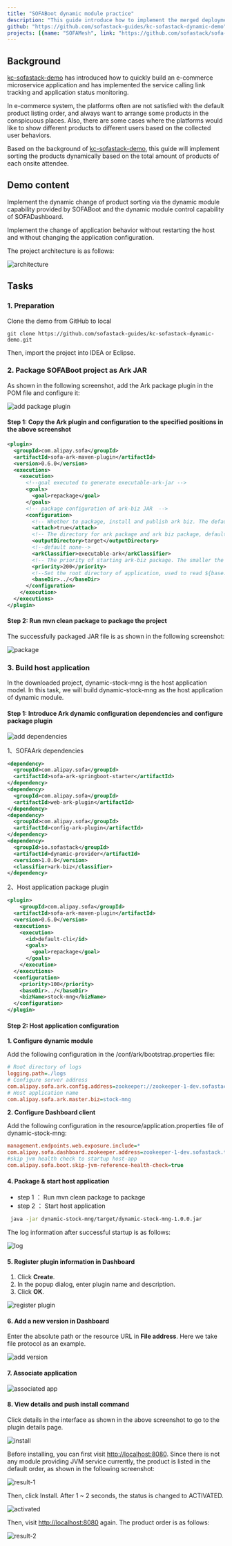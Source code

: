 ```yaml
---
title: "SOFABoot dynamic module practice"
description: "This guide introduce how to implement the merged deployment and dynmaic module push provided by SOFAArck based on the Ark control function of SOFADashboard."
github: "https://github.com/sofastack-guides/kc-sofastack-dynamic-demo"
projects: [{name: "SOFAMesh", link: "https://github.com/sofastack/sofa-boot"}, {name: "SOFADashboard", link: "https://github.com/sofastack/sofa-dashboard"}, {name: "SOFAArk", link: "https://github.com/sofastack/sofa-ark"}]
---
```


## Background

[kc-sofastack-demo](https://github.com/sofastack-guides/kc-sofastack-demo) has introduced how to quickly build an e-commerce microservice application and has implemented the service calling link tracking and application status monitoring.

In e-commerce system, the platforms often are not satisfied with the default product listing order, and always want to arrange some products in the conspicuous places. Also, there are some cases where the platforms would like to show different products to different users based on the collected user behaviors.

Based on the background of [kc-sofastack-demo](https://github.com/sofastack-guides/kc-sofastack-demo), this guide will implement sorting the products dynamically based on the total amount of products of each onsite attendee.

## Demo content

Implement the dynamic change of product sorting via the dynamic module capability provided by SOFABoot and the dynamic module control capability of SOFADashboard. 

Implement the change of application behavior without restarting the host and without changing the application configuration.

The project architecture is as follows:

![architecture](architecture.png)

## Tasks

### 1. Preparation
Clone the demo from GitHub to local

```plain
git clone https://github.com/sofastack-guides/kc-sofastack-dynamic-demo.git
```

Then, import the project into IDEA or Eclipse.

### 2. Package SOFABoot project as Ark JAR

As shown in the following screenshot, add the Ark package plugin in the POM file and configure it:

![add package plugin](add-package-plugin.jpg)

#### Step 1: Copy the Ark plugin and configuration to the specified positions in the above screenshot

```xml
<plugin>
  <groupId>com.alipay.sofa</groupId>
  <artifactId>sofa-ark-maven-plugin</artifactId>
  <version>0.6.0</version>
  <executions>
    <execution>
      <!--goal executed to generate executable-ark-jar -->
      <goals>
        <goal>repackage</goal>
      </goals>
      <!-- package configuration of ark-biz JAR  -->
      <configuration>
        <!-- Whether to package, install and publish ark biz. The default value is false. For details, see Ark Biz documentation.-->
        <attach>true</attach>
        <!-- The directory for ark package and ark biz package, defaulting to the build directory of project-->
        <outputDirectory>target</outputDirectory>
        <!--default none-->
        <arkClassifier>executable-ark</arkClassifier>
        <!-- The priority of starting ark-biz package. The smaller the value, the higher the priority.-->
        <priority>200</priority>
        <!--Set the root directory of application, used to read ${base.dir}/conf/ark/bootstrap.application configuration file and defaulting to ${project.basedir}-->
        <baseDir>../</baseDir>
      </configuration>
    </execution>
  </executions>
</plugin>
```

#### Step 2: Run mvn clean package to package the project 

The successfully packaged JAR file is as shown in the following screenshot:

![package](package.jpg)

### 3. Build host application

In the downloaded project, dynamic-stock-mng is the host application model. In this task, we will build dynamic-stock-mng as the host application of dynamic module.

#### Step 1: Introduce Ark dynamic configuration dependencies and configure package plugin

![add dependencies](add-dependencies.jpg)

1、SOFAArk dependencies

```xml
<dependency>
  <groupId>com.alipay.sofa</groupId>
  <artifactId>sofa-ark-springboot-starter</artifactId>
</dependency>
<dependency>
  <groupId>com.alipay.sofa</groupId>
  <artifactId>web-ark-plugin</artifactId>
</dependency>
<dependency>
  <groupId>com.alipay.sofa</groupId>
  <artifactId>config-ark-plugin</artifactId>
</dependency>
<dependency>
  <groupId>io.sofastack</groupId>
  <artifactId>dynamic-provider</artifactId>
  <version>1.0.0</version>
  <classifier>ark-biz</classifier>
</dependency>
```

2、Host application package plugin

```xml
<plugin>
	<groupId>com.alipay.sofa</groupId>
  <artifactId>sofa-ark-maven-plugin</artifactId>
  <version>0.6.0</version>
  <executions>
    <execution>
      <id>default-cli</id>
      <goals>
        <goal>repackage</goal>
      </goals>
    </execution>
  </executions>
  <configuration>
    <priority>100</priority>
    <baseDir>../</baseDir>
    <bizName>stock-mng</bizName>
  </configuration>
</plugin>
```

#### Step 2: Host application configuration

**1. Configure dynamic module**

Add the following configuration in the /conf/ark/bootstrap.properties file:

```ini
# Root directory of logs
logging.path=./logs
# Configure server address
com.alipay.sofa.ark.config.address=zookeeper://zookeeper-1-dev.sofastack.tech:2181
# Host application name
com.alipay.sofa.ark.master.biz=stock-mng
```

**2. Configure Dashboard client**  

Add the following configuration in the resource/application.properties file of dynamic-stock-mng:

```ini
management.endpoints.web.exposure.include=*
com.alipay.sofa.dashboard.zookeeper.address=zookeeper-1-dev.sofastack.tech:2181
#skip jvm health check to startup host-app
com.alipay.sofa.boot.skip-jvm-reference-health-check=true
```

#### 4. Package & start host application

- step 1 ： Run mvn clean package to package
- step 2 ： Start host application

```bash
 java -jar dynamic-stock-mng/target/dynamic-stock-mng-1.0.0.jar
```

The log information after successful startup is as follows:

![log](log.jpg)

#### 5. Register plugin information in Dashboard

1. Click **Create**. 
2. In the popup dialog, enter plugin name and description.
3. Click **OK**.

![register plugin](register-plugin.png)

#### 6. Add a new version in Dashboard

Enter the absolute path or the resource URL in **File address**. Here we take file protocol as an example.

![add version](add-version.png)

#### 7. Associate application

![associated app](associated-app.png)

#### 8. View details and push install command

Click details in the interface as shown in the above screenshot to go to the plugin details page.

![install](install.png)

Before installing, you can first visit [http://localhost:8080](http://localhost:8080/). Since there is not any module providing JVM service currently, the product is listed in the default order, as shown in the following screenshot:

![result-1](result-1.png)

Then, click Install. After 1 ~ 2 seconds, the status is changed to ACTIVATED. 

![activated](activated.png)

Then, visit [http://localhost:8080](http://localhost:8080/) again. The product order is as follows:

![result-2](result-2.png)

